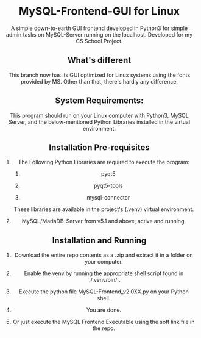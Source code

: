 # <h1 align="center">MySQL-Frontend-GUI for Linux</h1>

<p align="center">A simple down-to-earth GUI frontend developed in Python3 for simple admin tasks on MySQL-Server running on the localhost. Developed for my CS School Project.</p>

## <h2 align="center">What's different</h2>

<p align="center">This branch now has its GUI optimized for Linux systems using the fonts provided by MS. Other than that, there's hardly any difference.</p>

## <h2 align="center">System Requirements:</h2>

<p align="center">This program should run on your Linux computer with Python3, MySQL Server, and the below-mentioned Python Libraries installed in the virtual environment.</p>

## <h2 align="center">Installation Pre-requisites</h2>

<ol>
  <li><p align="center">The Following Python Libraries are required to execute the program:</p>
    <ol>
      <li><p align="center">pyqt5</p></li>
      <li><p align="center">pyqt5-tools</p></li>
      <li><p align="center">mysql-connector</p></li>
    </ol>
    <p align="center">These libraries are available in the project's (.venv) virtual environment.</p>
  </li>
  <li><p align="center">MySQL/MariaDB-Server from v5.1 and above, active and running.</p></li>
</ol>

## <h2 align="center">Installation and Running</h2>

<ol>
  <li><p align="center">Download the entire repo contents as a .zip and extract it in a folder on your computer.</p></li>
  <li><p align="center">Enable the venv by running the appropriate shell script found in `./.venv/bin/<activate_shell_script>`.</p></li>
  <li><p align="center">Execute the python file MySQL-Frontend_v2.0XX.py on your Python shell.</p></li>
  <li><p align="center">You are done.</p></li>
  <li><p align="center">Or just execute the MySQL Frontend Executable using the soft link file in the repo.</p></li>
</ol>